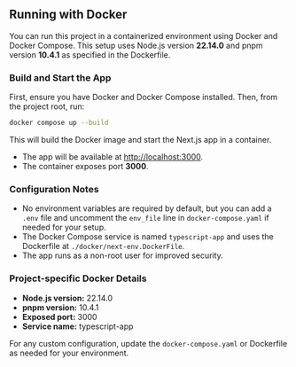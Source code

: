 ## Running with Docker

You can run this project in a containerized environment using Docker and Docker Compose. This setup uses Node.js version **22.14.0** and pnpm version **10.4.1** as specified in the Dockerfile.

### Build and Start the App

First, ensure you have Docker and Docker Compose installed. Then, from the project root, run:

```bash
docker compose up --build
```

This will build the Docker image and start the Next.js app in a container.

- The app will be available at [http://localhost:3000](http://localhost:3000).
- The container exposes port **3000**.

### Configuration Notes

- No environment variables are required by default, but you can add a `.env` file and uncomment the `env_file` line in `docker-compose.yaml` if needed for your setup.
- The Docker Compose service is named `typescript-app` and uses the Dockerfile at `./docker/next-env.DockerFile`.
- The app runs as a non-root user for improved security.

### Project-specific Docker Details

- **Node.js version:** 22.14.0
- **pnpm version:** 10.4.1
- **Exposed port:** 3000
- **Service name:** typescript-app

For any custom configuration, update the `docker-compose.yaml` or Dockerfile as needed for your environment.
